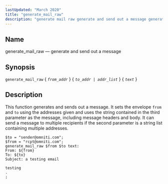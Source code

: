 ```yaml
---
lastUpdated: "March 2020"
title: "generate_mail_raw"
description: "generate mail raw generate and send out a message generate mail raw from addr to addr addr list text This function generates and sends out a message It sets the envelope from and to using the addresses given and uses the string contained in the third parameter as the message..."
---
```


<a name="sieve.ref.generate_mail_raw"></a> 
## Name

generate_mail_raw — generate and send out a message

## Synopsis

`generate_mail_raw` { *`from_addr`* } { *`to_addr | addr_list`*              } { *`text`* }

<a name="idp30854608"></a> 
## Description

This function generates and sends out a message. It sets the envelope `from` and `to` using the addresses given and uses the string contained in the third parameter as the message, including message headers and body. It can send a message to multiple recipients if the second parameter is a string list containing multiple addresses.

<a name="example.generate_mail_raw"></a> 


```
$to = "sender@omniti.com";
$from = "rcpt@omniti.com";
generate_mail_raw $from $to text:
From: ${from}
To: ${to}
Subject: a testing email

testing
.
;
```